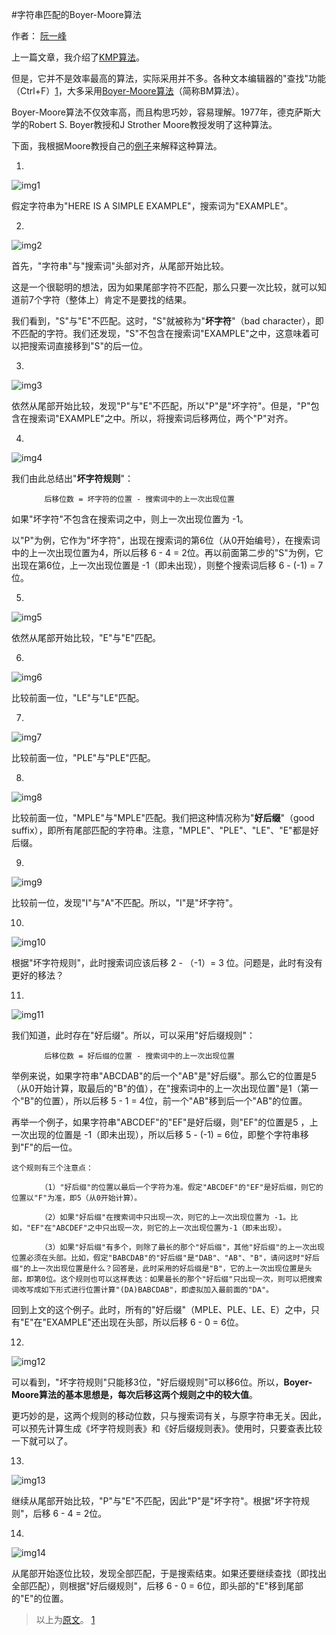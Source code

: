 #字符串匹配的Boyer-Moore算法

作者： [阮一峰](www.ruanyifeng.com)

上一篇文章，我介绍了[KMP算法](KMP.md)。

但是，它并不是效率最高的算法，实际采用并不多。各种文本编辑器的"查找"功能（Ctrl+F）[1](#ref1)，大多采用[Boyer-Moore算法](http://en.wikipedia.org/wiki/Boyer%E2%80%93Moore_string_search_algorithm)（简称BM算法）。

Boyer-Moore算法不仅效率高，而且构思巧妙，容易理解。1977年，德克萨斯大学的Robert S. Boyer教授和J Strother Moore教授发明了这种算法。

下面，我根据Moore教授自己的[例子](http://www.cs.utexas.edu/~moore/best-ideas/string-searching/fstrpos-example.html)来解释这种算法。

1.

![img1](../image/bm/bm1.png)

假定字符串为"HERE IS A SIMPLE EXAMPLE"，搜索词为"EXAMPLE"。

2.

![img2](../image/bm/bm2.png)

首先，"字符串"与"搜索词"头部对齐，从尾部开始比较。

这是一个很聪明的想法，因为如果尾部字符不匹配，那么只要一次比较，就可以知道前7个字符（整体上）肯定不是要找的结果。

我们看到，"S"与"E"不匹配。这时，"S"就被称为"**坏字符**"（bad character），即不匹配的字符。我们还发现，"S"不包含在搜索词"EXAMPLE"之中，这意味着可以把搜索词直接移到"S"的后一位。

3.

![img3](../image/bm/bm3.png)

依然从尾部开始比较，发现"P"与"E"不匹配，所以"P"是"坏字符"。但是，"P"包含在搜索词"EXAMPLE"之中。所以，将搜索词后移两位，两个"P"对齐。

4.

![img4](../image/bm/bm4.png)

我们由此总结出"**坏字符规则**"：

```
    　　后移位数 = 坏字符的位置 - 搜索词中的上一次出现位置
```

如果"坏字符"不包含在搜索词之中，则上一次出现位置为 -1。

以"P"为例，它作为"坏字符"，出现在搜索词的第6位（从0开始编号），在搜索词中的上一次出现位置为4，所以后移 6 - 4 = 2位。再以前面第二步的"S"为例，它出现在第6位，上一次出现位置是 -1（即未出现），则整个搜索词后移 6 - (-1) = 7位。

5.

![img5](../image/bm/bm5.png)

依然从尾部开始比较，"E"与"E"匹配。

6.

![img6](../image/bm/bm6.png)

比较前面一位，"LE"与"LE"匹配。

7.

![img7](../image/bm/bm7.png)

比较前面一位，"PLE"与"PLE"匹配。

8.

![img8](../image/bm/bm8.png)

比较前面一位，"MPLE"与"MPLE"匹配。我们把这种情况称为"**好后缀**"（good suffix），即所有尾部匹配的字符串。注意，"MPLE"、"PLE"、"LE"、"E"都是好后缀。

9.

![img9](../image/bm/bm9.png)

比较前一位，发现"I"与"A"不匹配。所以，"I"是"坏字符"。

10.

![img10](../image/bm/bm10.png)

根据"坏字符规则"，此时搜索词应该后移 2 - （-1）= 3 位。问题是，此时有没有更好的移法？

11.

![img11](../image/bm/bm11.png)

我们知道，此时存在"好后缀"。所以，可以采用"好后缀规则"：

```
    　　后移位数 = 好后缀的位置 - 搜索词中的上一次出现位置
```

举例来说，如果字符串"ABCDAB"的后一个"AB"是"好后缀"。那么它的位置是5（从0开始计算，取最后的"B"的值），在"搜索词中的上一次出现位置"是1（第一个"B"的位置），所以后移 5 - 1 = 4位，前一个"AB"移到后一个"AB"的位置。

再举一个例子，如果字符串"ABCDEF"的"EF"是好后缀，则"EF"的位置是5 ，上一次出现的位置是 -1（即未出现），所以后移 5 - (-1) = 6位，即整个字符串移到"F"的后一位。

```
这个规则有三个注意点：

    　　（1）"好后缀"的位置以最后一个字符为准。假定"ABCDEF"的"EF"是好后缀，则它的位置以"F"为准，即5（从0开始计算）。

    　　（2）如果"好后缀"在搜索词中只出现一次，则它的上一次出现位置为 -1。比如，"EF"在"ABCDEF"之中只出现一次，则它的上一次出现位置为-1（即未出现）。

    　　（3）如果"好后缀"有多个，则除了最长的那个"好后缀"，其他"好后缀"的上一次出现位置必须在头部。比如，假定"BABCDAB"的"好后缀"是"DAB"、"AB"、"B"，请问这时"好后缀"的上一次出现位置是什么？回答是，此时采用的好后缀是"B"，它的上一次出现位置是头部，即第0位。这个规则也可以这样表达：如果最长的那个"好后缀"只出现一次，则可以把搜索词改写成如下形式进行位置计算"(DA)BABCDAB"，即虚拟加入最前面的"DA"。
```

回到上文的这个例子。此时，所有的"好后缀"（MPLE、PLE、LE、E）之中，只有"E"在"EXAMPLE"还出现在头部，所以后移 6 - 0 = 6位。

12.

![img12](../image/bm/bm12.png)

可以看到，"坏字符规则"只能移3位，"好后缀规则"可以移6位。所以，**Boyer-Moore算法的基本思想是，每次后移这两个规则之中的较大值**。

更巧妙的是，这两个规则的移动位数，只与搜索词有关，与原字符串无关。因此，可以预先计算生成《坏字符规则表》和《好后缀规则表》。使用时，只要查表比较一下就可以了。

13.

![img13](../image/bm/bm13.png)

继续从尾部开始比较，"P"与"E"不匹配，因此"P"是"坏字符"。根据"坏字符规则"，后移 6 - 4 = 2位。

14.

![img14](../image/bm/bm14.png)

从尾部开始逐位比较，发现全部匹配，于是搜索结束。如果还要继续查找（即找出全部匹配），则根据"好后缀规则"，后移 6 - 0 = 6位，即头部的"E"移到尾部的"E"的位置。

> 以上为[原文](http://www.ruanyifeng.com/blog/2013/05/boyer-moore_string_search_algorithm.html)。
> [1](http://www.stoimen.com/blog/2012/04/17/computer-algorithms-boyer-moore-string-search-and-matching)

